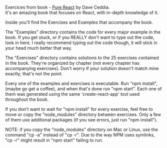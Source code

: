 Exercices from book - [Pure React](https://www.purereact.com/) by Dave Ceddia.  
It's an amazing book that focuses on React, with in-depth knowledge of it.

Inside you'll find the Exercises and Examples that accompany the book.

The "Examples" directory contains the code for every major example in the book. If you get stuck, or if you REALLY don't want to type out the code, look in here. I really recommend typing out the code though, it will stick in your head much better that way.

The "Exercises" directory contains solutions to the 25 exercises contained in the book. They're organized by chapter (not every chapter has accompanying exercises). Don't worry if your solution doesn't match mine exactly; that's not the point.

Every one of the examples and exercises is executable. Run "npm install", (maybe go get a coffee), and when that's done run "npm start". Each one of them was generated using the same 'create-react-app' tool used throughout the book.

If you don't want to wait for "npm install" for every exercise, feel free to move or copy the "node_modules" directory between exercises. Only a few of them use additional packages (if you see errors, just run "npm install").

NOTE: if you copy the "node_modules" directory on Mac or Linux, use the command "cp -a" instead of "cp -r". Due to the way NPM uses symlinks, "cp -r" might result in "npm start" failing to run.
